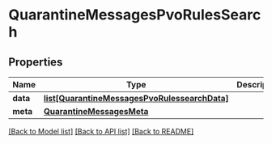 # QuarantineMessagesPvoRulesSearch

## Properties
Name | Type | Description | Notes
------------ | ------------- | ------------- | -------------
**data** | [**list[QuarantineMessagesPvoRulessearchData]**](QuarantineMessagesPvoRulessearchData.md) |  | [optional] 
**meta** | [**QuarantineMessagesMeta**](QuarantineMessagesMeta.md) |  | [optional] 

[[Back to Model list]](../README.md#documentation-for-models) [[Back to API list]](../README.md#documentation-for-api-endpoints) [[Back to README]](../README.md)

